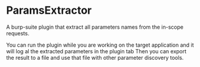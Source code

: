 # ParamsExtractor
A burp-suite plugin that extract all parameters names from the in-scope requests.

You can run the plugin while you are working on the target application and it will log al the extracted parameters in the plugin tab
Then you can export the result to a file and use that file with other parameter discovery tools.

